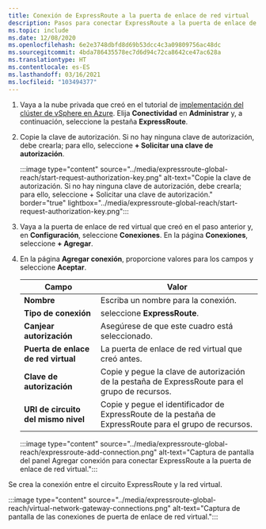 ```yaml
---
title: Conexión de ExpressRoute a la puerta de enlace de red virtual
description: Pasos para conectar ExpressRoute a la puerta de enlace de red virtual.
ms.topic: include
ms.date: 12/08/2020
ms.openlocfilehash: 6e2e3748dbfd8d69b53dcc4c3a09809756ac48dc
ms.sourcegitcommit: 4bda786435578ec7d6d94c72ca8642ce47ac628a
ms.translationtype: HT
ms.contentlocale: es-ES
ms.lasthandoff: 03/16/2021
ms.locfileid: "103494377"
---
```

<!-- Used in deploy-azure-vmware-solution.md and tutorial-configure-networking.md -->

1. Vaya a la nube privada que creó en el tutorial de [implementación del clúster de vSphere en Azure](../tutorial-create-private-cloud.md). Elija **Conectividad** en **Administrar** y, a continuación, seleccione la pestaña **ExpressRoute**.

1. Copie la clave de autorización. Si no hay ninguna clave de autorización, debe crearla; para ello, seleccione **+ Solicitar una clave de autorización**.

   :::image type="content" source="../media/expressroute-global-reach/start-request-authorization-key.png" alt-text="Copie la clave de autorización. Si no hay ninguna clave de autorización, debe crearla; para ello, seleccione + Solicitar una clave de autorización." border="true" lightbox="../media/expressroute-global-reach/start-request-authorization-key.png":::

1. Vaya a la puerta de enlace de red virtual que creó en el paso anterior y, en **Configuración**, seleccione **Conexiones**. En la página **Conexiones**, seleccione **+ Agregar**.

1. En la página **Agregar conexión**, proporcione valores para los campos y seleccione **Aceptar**. 

   | Campo | Valor |
   | --- | --- |
   | **Nombre**  | Escriba un nombre para la conexión.  |
   | **Tipo de conexión**  | seleccione **ExpressRoute**.  |
   | **Canjear autorización**  | Asegúrese de que este cuadro está seleccionado.  |
   | **Puerta de enlace de red virtual** | La puerta de enlace de red virtual que creó antes.  |
   | **Clave de autorización**  | Copie y pegue la clave de autorización de la pestaña de ExpressRoute para el grupo de recursos. |
   | **URI de circuito del mismo nivel**  | Copie y pegue el identificador de ExpressRoute de la pestaña de ExpressRoute para el grupo de recursos.  |

   :::image type="content" source="../media/expressroute-global-reach/expressroute-add-connection.png" alt-text="Captura de pantalla del panel Agregar conexión para conectar ExpressRoute a la puerta de enlace de red virtual.":::

Se crea la conexión entre el circuito ExpressRoute y la red virtual.

:::image type="content" source="../media/expressroute-global-reach/virtual-network-gateway-connections.png" alt-text="Captura de pantalla de las conexiones de puerta de enlace de red virtual.":::